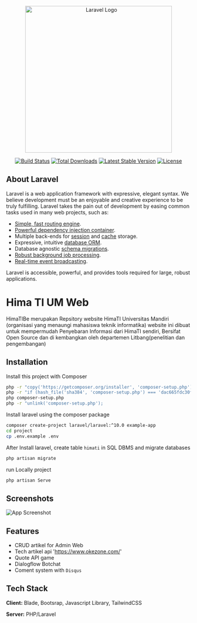 <p align="center"><a href="https://laravel.com" target="_blank"><img src="https://raw.githubusercontent.com/laravel/art/master/logo-lockup/5%20SVG/2%20CMYK/1%20Full%20Color/laravel-logolockup-cmyk-red.svg" width="400" alt="Laravel Logo"></a></p>

<p align="center">
<a href="https://github.com/laravel/framework/actions"><img src="https://github.com/laravel/framework/workflows/tests/badge.svg" alt="Build Status"></a>
<a href="https://packagist.org/packages/laravel/framework"><img src="https://img.shields.io/packagist/dt/laravel/framework" alt="Total Downloads"></a>
<a href="https://packagist.org/packages/laravel/framework"><img src="https://img.shields.io/packagist/v/laravel/framework" alt="Latest Stable Version"></a>
<a href="https://packagist.org/packages/laravel/framework"><img src="https://img.shields.io/packagist/l/laravel/framework" alt="License"></a>
</p>

## About Laravel

Laravel is a web application framework with expressive, elegant syntax. We believe development must be an enjoyable and creative experience to be truly fulfilling. Laravel takes the pain out of development by easing common tasks used in many web projects, such as:

- [Simple, fast routing engine](https://laravel.com/docs/routing).
- [Powerful dependency injection container](https://laravel.com/docs/container).
- Multiple back-ends for [session](https://laravel.com/docs/session) and [cache](https://laravel.com/docs/cache) storage.
- Expressive, intuitive [database ORM](https://laravel.com/docs/eloquent).
- Database agnostic [schema migrations](https://laravel.com/docs/migrations).
- [Robust background job processing](https://laravel.com/docs/queues).
- [Real-time event broadcasting](https://laravel.com/docs/broadcasting).

Laravel is accessible, powerful, and provides tools required for large, robust applications.


# Hima TI UM Web

HimaTIBe merupakan Repsitory website HimaTI Universitas Mandiri (organisasi yang menaungi mahasiswa teknik informatika)
website ini dibuat untuk mempermudah Penyebaran Informasi dari HimaTI sendiri, Bersifat Open Source dan di kembangkan oleh departemen Litbang(penelitian dan pengembangan)
## Installation

Install this project with Composer

```bash
php -r "copy('https://getcomposer.org/installer', 'composer-setup.php');"
php -r "if (hash_file('sha384', 'composer-setup.php') === 'dac665fdc30fdd8ec78b38b9800061b4150413ff2e3b6f88543c636f7cd84f6db9189d43a81e5503cda447da73c7e5b6') { echo 'Installer verified'; } else { echo 'Installer corrupt'; unlink('composer-setup.php'); } echo PHP_EOL;"
php composer-setup.php
php -r "unlink('composer-setup.php');
```
Install laravel using the composer package

```bash
composer create-project laravel/laravel:^10.0 example-app
cd project
cp .env.example .env
```
After Install laravel, create table `himati` in SQL DBMS
and migrate databases

```bash
php artisan migrate
```    
 run Locally project

```bash
php artisan Serve
```    
## Screenshots

![App Screenshot](https://via.placeholder.com/468x300?text=App+Screenshot+Here)


## Features

- CRUD artikel for Admin Web
- Tech artikel api 'https://www.okezone.com/'
- Quote API game
- Dialogflow Botchat
- Coment system with `Disqus`


## Tech Stack

**Client:** Blade, Bootsrap, Javascript Library, TailwindCSS

**Server:** PHP/Laravel

